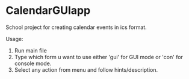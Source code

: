 # CalendarGUIapp
School project for creating calendar events in ics format.

Usage:
1. Run main file
2. Type which form u want to use either 'gui' for GUI mode or 'con' for console mode.
3. Select any action from menu and follow hints/description.
